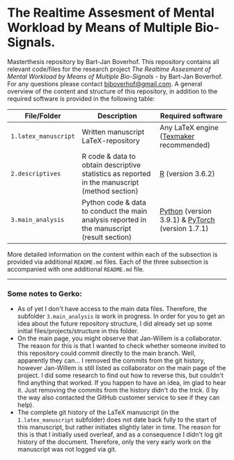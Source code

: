 # The Realtime Assesment of Mental Workload by Means of Multiple Bio-Signals.
Masterthesis repository by Bart-Jan Boverhof. 
This repository contains all relevant code/files for the research project *The Realtime Assesment of Mental Workload by Means of Multiple Bio-Signals* - by Bart-Jan Boverhof. 
For any questions please contact bjboverhof@gmail.com.
A general overview of the content and structure of this repository, in addition to the required software is provided in the following table:

| File/Folder | Description | Required software |
| ----------- | ----------- | ----------------- |
| `1.latex_manuscript` | Written manuscript LaTeX-repository | Any LaTeX engine ([Texmaker](https://www.xm1math.net/texmaker/) recommended) |
| `2.descriptives` | R code & data to obtain descriptive statistics as reported in the manuscript (method section) | [R](https://www.r-project.org/) (version 3.6.2) |
| `3.main_analysis` | Python code & data to conduct the main analysis reported in the manuscript (result section) | [Python](https://www.python.org/) (version 3.9.1) & [PyTorch](https://pytorch.org/) (version 1.7.1) | 

More detailed information on the content within each of the subsection is provided via additional `README.md` files. Each of the three subsection is accompanied with one additional `README.md` file.

---
### Some notes to Gerko: 
- As of yet I don't have access to the main data files. Therefore, the subfolder `3.main_analysis` is work in progress. In order for you to get an idea about the future repository structure, I did already set up some initial files/projects/structure in this folder. 
- On the main page, you might observe that Jan-Willem is a collaborator. The reason for this is that I wanted to check whether someone invited to this repository could commit directly to the main branch. Well, apparently they can... I removed the commits from the git history, however Jan-Willem is still listed as collaborator on the main page of the project. I did some research to find out how to reverse this, but couldn't find anything that worked. If you happen to have an idea, im glad to hear it. Just removing the commits from the history didn't do the trick. (I by the way also contacted the GitHub customer service to see if they can help).
- The complete git history of the LaTeX manuscript (in the `1.latex_manuscript` subfolder) does not date back fully to the start of this manuscript, but rather initiates slightly later in time. The reason for this is that I initially used overleaf, and as a consequence I didn't log git history of the document. Therefore, only the very early work on the manuscript was not logged via git. 
